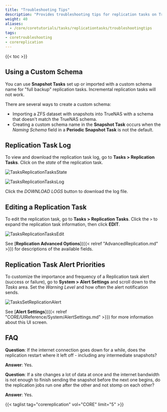 ```yaml
---
title: "Troubleshooting Tips"
description: "Provides troubleshooting tips for replication tasks on TrueNAS CORE."
weight: 40
aliases:
  - /core/coretutorials/tasks/replicationtasks/troubleshootingtips
tags:
- coretroubleshooting
- corereplication
---
```


{{< toc >}}

## Using a Custom Schema

You can use **Snapshot Tasks** set up or imported with a custom schema name for "full backup" replication tasks. Incremental replication tasks will not work.

There are several ways to create a custom schema:
* Importing a ZFS dataset with snapshots into TrueNAS with a schema that doesn't match the TrueNAS schema.
* Creating a custom schema name in the **Snapshot Task** occurs when the *Naming Schema* field in a **Periodic Snapshot Task** is not the default.

## Replication Task Log

To view and download the replication task log, go to **Tasks > Replication Tasks**.
Click on the *state* of the replication task.

![TasksReplicationTasksState](/images/CORE/Tasks/RepTaskErrorCORE.png "Replication Task State")

![TasksReplicationTasksLog](/images/CORE/Tasks/RepTaskLogDownloadCORE.png "Replication Task Log")

Click the *DOWNLOAD LOGS* button to download the log file.

## Editing a Replication Task

To edit the replication task, go to **Tasks > Replication Tasks**.
Click the `>` to expand the replication task information, then click **EDIT**.

![TasksReplicationTasksEdit](/images/CORE/Tasks/RepEditTaskCORE.png "Replication Task Edit")

See [**Replication Advanced Options**]({{< relref "AdvancedReplication.md" >}}) for descriptions of the available fields.

## Replication Task Alert Priorities

To customize the importance and frequency of a Replication task alert (success or failure), go to **System > Alert Settings** and scroll down to the *Tasks* area.
Set the *Warning Level* and how often the alert notification sends.

![TasksSetReplicationAlert](/images/CORE/System/AlertTaskReplication.png "Set Replication Alert")

See [**Alert Settings**]({{< relref "CORE/UIReference/System/AlertSettings.md" >}}) for more information about this UI screen.

## FAQ

**Question**: If the internet connection goes down for a while, does the replication restart where it left off - including any intermediate snapshots?

**Answer**: Yes.

**Question**: If a site changes a lot of data at once and the internet bandwidth is not enough to finish sending the snapshot before the next one begins, do the replication jobs run one after the other and not stomp on each other?

**Answer**: Yes.
 
{{< taglist tag="corereplication" vol="CORE" limit="5" >}}
